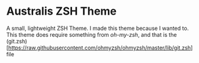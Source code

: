 # Australis ZSH Theme

A small, lightweight ZSH Theme. I made this theme because I wanted to. This theme does require
something from *oh-my-zsh*, and that is the (git.zsh)[https://raw.githubusercontent.com/ohmyzsh/ohmyzsh/master/lib/git.zsh] file
